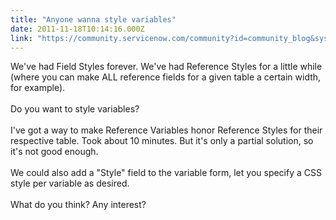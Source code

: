 ```yaml
---
title: "Anyone wanna style variables"
date: 2011-11-18T10:14:16.000Z
link: "https://community.servicenow.com/community?id=community_blog&sys_id=61bcea25dbd0dbc01dcaf3231f961936"
---
```

<p>We've had Field Styles forever. We've had Reference Styles for a little while (where you can make ALL reference fields for a given table a certain width, for example).<br /><br />Do you want to style variables?<br /><br />I've got a way to make Reference Variables honor Reference Styles for their respective table. Took about 10 minutes. But it's only a partial solution, so it's not good enough.<br /><br />We could also add a "Style" field to the variable form, let you specify a CSS style per variable as desired.<br /><br />What do you think? Any interest?</p>